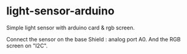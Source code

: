 # light-sensor-arduino
Simple light sensor with arduino card & rgb screen.

Connect the sensor on the base Shield : analog port A0.
And the RGB screen on "I2C".
